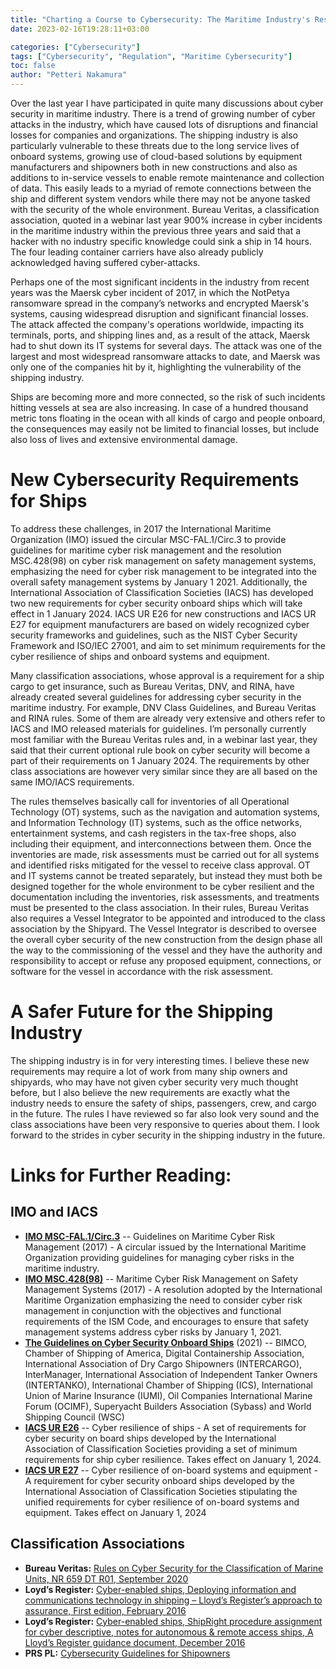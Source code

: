 ```yaml
---
title: "Charting a Course to Cybersecurity: The Maritime Industry's Response to Growing Threats"
date: 2023-02-16T19:28:11+03:00

categories: ["Cybersecurity"]
tags: ["Cybersecurity", "Regulation", "Maritime Cybersecurity"]
toc: false
author: "Petteri Nakamura"
---
```



 Over the last year I have participated in quite many discussions about cyber security in maritime industry. There is a trend of growing number of cyber attacks in the industry, which have caused lots of disruptions and financial losses for companies and organizations. The shipping industry is also particularly vulnerable to these threats due to the long service lives of onboard systems, growing use of cloud-based solutions by equipment manufacturers and shipowners both in new constructions and also as additions to in-service vessels to enable remote maintenance and collection of data. This easily leads to a myriad of remote connections between the ship and different system vendors while there may not be anyone tasked with the security of the whole environment. Bureau Veritas, a classification association, quoted in a webinar last year 900% increase in cyber incidents in the maritime industry within the previous three years and said that a hacker with no industry specific knowledge could sink a ship in 14 hours. The four leading container carriers have also already publicly acknowledged having suffered cyber-attacks.

Perhaps one of the most significant incidents in the industry from recent years was the Maersk cyber incident of 2017, in which the NotPetya ransomware spread in the company’s networks and encrypted Maersk's systems, causing widespread disruption and significant financial losses. The attack affected the company's operations worldwide, impacting its terminals, ports, and shipping lines and, as a result of the attack, Maersk had to shut down its IT systems for several days. The attack was one of the largest and most widespread ransomware attacks to date, and Maersk was only one of the companies hit by it, highlighting the vulnerability of the shipping industry.

Ships are becoming more and more connected, so the risk of such incidents hitting vessels at sea are also increasing. In case of a hundred thousand metric tons floating in the ocean with all kinds of cargo and people onboard, the consequences may easily not be limited to financial losses, but include also loss of lives and extensive environmental damage. 

# New Cybersecurity Requirements for Ships

To address these challenges, in 2017 the International Maritime Organization (IMO) issued the circular MSC-FAL.1/Circ.3 to provide guidelines for maritime cyber risk management and the resolution MSC.428(98) on cyber risk management on safety management systems, emphasizing the need for cyber risk management to be integrated into the overall safety management systems by January 1 2021. Additionally, the International Association of Classification Societies (IACS) has developed two new requirements for cyber security onboard ships which will take effect in 1 January 2024. IACS UR E26 for new constructions and IACS UR E27 for equipment manufacturers are based on widely recognized cyber security frameworks and guidelines, such as the NIST Cyber Security Framework and ISO/IEC 27001, and aim to set minimum requirements for the cyber resilience of ships and onboard systems and equipment.

Many classification associations, whose approval is a requirement for a ship cargo to get insurance, such as Bureau Veritas, DNV, and RINA, have already created several guidelines for addressing cyber security in the maritime industry. For example, DNV Class Guidelines, and Bureau Veritas and RINA rules. Some of them are already very extensive and others refer to IACS and IMO released materials for guidelines. I’m personally currently most familiar with the Bureau Veritas rules and, in a webinar last year, they said that their current optional rule book on cyber security will become a part of their requirements on 1 January 2024. The requirements by other class associations are however very similar since they are all based on the same IMO/IACS requirements.

The rules themselves basically call for inventories of all Operational Technology (OT) systems, such as the navigation and automation systems, and Information Technology (IT) systems, such as the office networks, entertainment systems, and cash registers in the tax-free shops, also including their equipment, and interconnections between them. Once the inventories are made, risk assessments must be carried out for all systems and identified risks mitigated for the vessel to receive class approval. OT and IT systems cannot be treated separately, but instead they must both be designed together for the whole environment to be cyber resilient and the documentation including the inventories, risk assessments, and treatments must be presented to the class association. In their rules, Bureau Veritas also requires a Vessel Integrator to be appointed and introduced to the class association by the Shipyard. The Vessel Integrator is described to oversee the overall cyber security of the new construction from the design phase all the way to the commissioning of the vessel and they have the authority and responsibility to accept or refuse any proposed equipment, connections, or software for the vessel in accordance with the risk assessment.

# A Safer Future for the Shipping Industry

The shipping industry is in for very interesting times. I believe these new requirements may require a lot of work from many ship owners and shipyards, who may have not given cyber security very much thought before, but I also believe the new requirements are exactly what the industry needs to ensure the safety of ships, passengers, crew, and cargo in the future. The rules I have reviewed so far also look very sound and the class associations have been very responsive to queries about them. I look forward to the strides in cyber security in the shipping industry in the future. 

# Links for Further Reading:

## IMO and IACS

- **[IMO MSC-FAL.1/Circ.3](https://wwwcdn.imo.org/localresources/en/OurWork/Facilitation/Facilitation/MSC-FAL.1-Circ.3-Rev.1.pdf)** -- Guidelines on Maritime Cyber Risk Management (2017) - A circular issued by the International Maritime Organization providing guidelines for managing cyber risks in the maritime industry.
- **[IMO MSC.428\(98\)](https://wwwcdn.imo.org/localresources/en/OurWork/Security/Documents/Resolution%20MSC.428(98).pdf)** -- Maritime Cyber Risk Management on Safety Management Systems (2017) - A resolution adopted by the International Maritime Organization emphasizing the need to consider cyber risk management in conjunction with the objectives and functional requirements of the ISM Code, and encourages to ensure that safety management systems address cyber risks by January 1, 2021.
- **[The Guidelines on Cyber Security Onboard Ships](https://www.ics-shipping.org/wp-content/uploads/2021/02/2021-Cyber-Security-Guidelines.pdf)** (2021) -- BIMCO, Chamber of Shipping of America, Digital Containership Association, International Association of Dry Cargo Shipowners (INTERCARGO), InterManager, International Association of Independent Tanker Owners (INTERTANKO), International Chamber of Shipping (ICS), International Union of Marine Insurance (IUMI), Oil Companies International Marine Forum (OCIMF), Superyacht Builders Association (Sybass) and World Shipping Council (WSC)
- **[IACS UR E26](https://iacs.org.uk/publications/unified-requirements/ur-e/?page=2)** -- Cyber resilience of ships - A set of requirements for cyber security on board ships developed by the International Association of Classification Societies providing a set of minimum requirements for ship cyber resilience. Takes effect on January 1, 2024.
- **[IACS UR E27](https://iacs.org.uk/publications/unified-requirements/ur-e/?page=2)** -- Cyber resilience of on-board systems and equipment - A requirement for cyber security onboard ships developed by the International Association of Classification Societies stipulating the unified requirements for cyber resilience of on-board systems and equipment. Takes effect on January 1, 2024


## Classification Associations



- **Bureau Veritas:** [Rules on Cyber Security for the Classification of Marine Units, NR 659 DT R01, September 2020](https://erules.veristar.com/dy/data/bv/pdf/659-NR_2020-09.pdf)
- **Loyd’s Register:** [Cyber-enabled ships, Deploying information and communications technology in shipping – Lloyd’s Register’s approach to assurance, First edition, February 2016](https://maritime.lr.org/l/941163/2022-06-12/43qxz/941163/1655091981uu2kvibt/lr_guidance_note_cyber_enabled_ships_february_2016__3_.pdf)
- **Loyd’s Register:** [Cyber-enabled ships, ShipRight procedure assignment for cyber descriptive, notes for autonomous & remote access ships, A Lloyd’s Register guidance document, December 2016](https://maritime.lr.org/l/941163/2021-12-09/2pwb2/941163/1639061961zcaozhcz/mo_cyber_enabled_ships_shipright_procedure_v2.0_201712.pdf)
- **PRS PL:** [Cybersecurity Guidelines for Shipowners](https://www.prs.pl/uploads/cybersecurity_guidelines_on_implementation.pdf)


